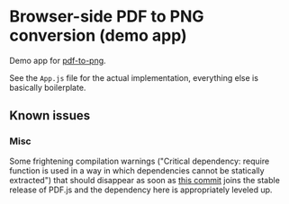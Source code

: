 # Browser-side PDF to PNG conversion (demo app)

Demo app for [pdf-to-png](https://github.com/doctolib-eric/pdf-to-png).

See the `App.js` file for the actual implementation, everything else is basically boilerplate.

## Known issues

### Misc

Some frightening compilation warnings ("Critical dependency: require function is used in a way in which dependencies cannot be statically extracted") that should disappear as soon as [this commit](https://github.com/mozilla/pdf.js/commit/d370037618211c8642dd3c576edbc2d2b3d6e09e) joins the stable release of PDF.js and the dependency here is appropriately leveled up.
